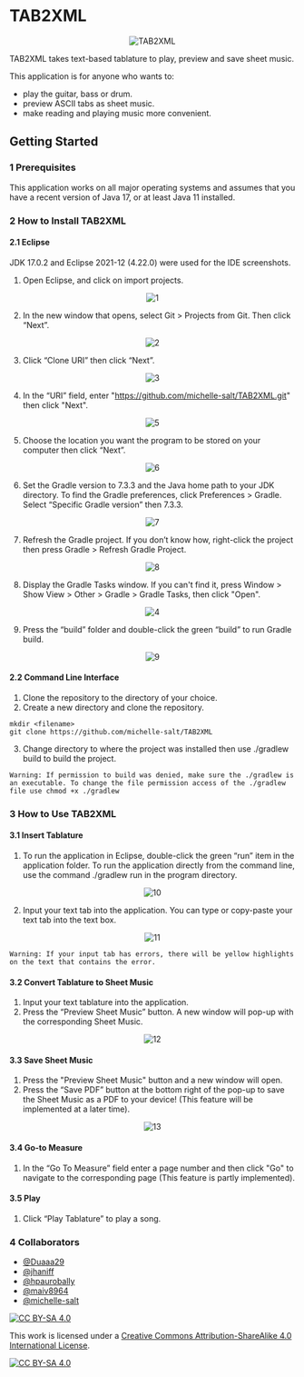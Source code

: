 # TAB2XML

<p align="center"><img src="https://github.com/michelle-salt/TAB2XML/blob/master/src/main/resources/image_assets/loading_page_background.jpg" alt="TAB2XML"></p>

TAB2XML takes text-based tablature to play, preview and save sheet music.

This application is for anyone who wants to:
- play the guitar, bass or drum.
- preview ASCII tabs as sheet music.
- make reading and playing music more convenient.

## Getting Started

### 1 Prerequisites
This application works on all major operating systems and assumes that you have a recent version of Java 17, or at least Java 11 installed.

### 2 How to Install TAB2XML

#### 2.1 Eclipse
JDK 17.0.2 and Eclipse 2021-12 (4.22.0) were used for the IDE screenshots.

1. Open Eclipse, and click on import projects.
<p align="center"><img src="https://github.com/michelle-salt/TAB2XML/blob/mohammad/src/main/resources/image_assets/Screen%20Shot%202022-03-06%20at%2010.07.02%20AM.png" alt="1"></p>

2. In the new window that opens, select Git > Projects from Git. Then click “Next”.
<p align="center"><img src="https://github.com/michelle-salt/TAB2XML/blob/mohammad/src/main/resources/image_assets/Screen%20Shot%202022-03-06%20at%2010.07.20%20AM.png" alt="2"></p>

3. Click “Clone URI” then click “Next”.
<p align="center"><img src="https://github.com/michelle-salt/TAB2XML/blob/mohammad/src/main/resources/image_assets/Screen%20Shot%202022-03-06%20at%2010.07.39%20AM.png" alt="3"></p>

4. In the “URI” field, enter "https://github.com/michelle-salt/TAB2XML.git" then click "Next".
<p align="center"><img src="https://github.com/michelle-salt/TAB2XML/blob/mohammad/src/main/resources/image_assets/Screen%20Shot%202022-03-06%20at%2010.07.49%20AM.png" alt="5"></p>

5. Choose the location you want the program to be stored on your computer then click “Next”.
<p align="center"><img src="https://github.com/michelle-salt/TAB2XML/blob/mohammad/src/main/resources/image_assets/Screen%20Shot%202022-03-06%20at%2010.07.59%20AM.png" alt="6"></p>

6. Set the Gradle version to 7.3.3 and the Java home path to your JDK directory. To find the Gradle preferences, click Preferences > Gradle. Select “Specific Gradle version” then 7.3.3.
<p align="center"><img src="https://github.com/michelle-salt/TAB2XML/blob/mohammad/src/main/resources/image_assets/Screen%20Shot%202022-03-06%20at%2010.08.15%20AM.png" alt="7"></p>

7. Refresh the Gradle project. If you don’t know how, right-click the project then press Gradle > Refresh Gradle Project.
<p align="center"><img src="https://github.com/michelle-salt/TAB2XML/blob/mohammad/src/main/resources/image_assets/Screen%20Shot%202022-03-06%20at%2010.08.26%20AM.png" alt="8"></p>

8. Display the Gradle Tasks window. If you can't find it, press Window > Show View > Other > Gradle > Gradle Tasks, then click "Open".
<p align="center"><img src="https://github.com/michelle-salt/TAB2XML/blob/mohammad/src/main/resources/image_assets/Screen%20Shot%202022-03-06%20at%2010.08.40%20AM.png" alt="4"></p>

9. Press the “build” folder and double-click the green “build” to run Gradle build.
<p align="center"><img src="https://github.com/michelle-salt/TAB2XML/blob/mohammad/src/main/resources/image_assets/Screen%20Shot%202022-03-06%20at%2010.08.54%20AM.png" alt="9"></p>


#### 2.2 Command Line Interface

1. Clone the repository to the directory of your choice. 
2. Create a new directory and clone the repository.
```
mkdir <filename>
git clone https://github.com/michelle-salt/TAB2XML
```
3. Change directory to where the project was installed then use ./gradlew build to build the project.

```
Warning: If permission to build was denied, make sure the ./gradlew is an executable. To change the file permission access of the ./gradlew file use chmod +x ./gradlew	
```

### 3 How to Use TAB2XML
  
#### 3.1 Insert Tablature

1. To run the application in Eclipse, double-click the green “run” item in the application folder. To run the application directly from the command line, use the command ./gradlew run in the program directory.
<p align="center"><img src="https://github.com/michelle-salt/TAB2XML/blob/mohammad/src/main/resources/image_assets/Screen%20Shot%202022-03-06%20at%2010.30.10%20AM.png" alt="10"></p>

2. Input your text tab into the application. You can type or copy-paste your text tab into the text box.
<p align="center"><img src="https://github.com/michelle-salt/TAB2XML/blob/mohammad/src/main/resources/image_assets/Screen%20Shot%202022-03-06%20at%2010.30.34%20AM.png" alt="11"></p>

```
Warning: If your input tab has errors, there will be yellow highlights on the text that contains the error.
```

#### 3.2 Convert Tablature to Sheet Music

1. Input your text tablature into the application.
2. Press the “Preview Sheet Music” button. A new window will pop-up with the corresponding Sheet Music.
<p align="center"><img src="https://github.com/michelle-salt/TAB2XML/blob/mohammad/src/main/resources/image_assets/Screen%20Shot%202022-03-06%20at%2010.52.25%20AM.png" alt="12"></p>

#### 3.3 Save Sheet Music

1. Press the "Preview Sheet Music" button and a new window will open.
2. Press the “Save PDF” button at the bottom right of the pop-up to save the Sheet Music as a PDF to your device! (This feature will be implemented at a later time).
<p align="center"><img src="https://github.com/michelle-salt/TAB2XML/blob/mohammad/src/main/resources/image_assets/Screen%20Shot%202022-03-06%20at%2010.54.53%20AM.png" alt="13"></p>
  
#### 3.4 Go-to Measure

1. In the “Go To Measure” field enter a page number and then click "Go" to navigate to the corresponding page (This feature is partly implemented).

#### 3.5 Play

1. Click “Play Tablature” to play a song.

### 4 Collaborators

- [@Duaaa29](https://github.com/Duaaa29)
- [@jhaniff](https://github.com/jhaniff)
- [@hpaurobally](https://github.com/hpaurobally)
- [@maiv8964](https://github.com/maiv8964)
- [@michelle-salt](https://github.com/michelle-salt)

[![CC BY-SA 4.0][cc-by-sa-shield]][cc-by-sa]

This work is licensed under a
[Creative Commons Attribution-ShareAlike 4.0 International License][cc-by-sa].

[![CC BY-SA 4.0][cc-by-sa-image]][cc-by-sa]

[cc-by-sa]: http://creativecommons.org/licenses/by-sa/4.0/
[cc-by-sa-image]: https://licensebuttons.net/l/by-sa/4.0/88x31.png
[cc-by-sa-shield]: https://img.shields.io/badge/License-CC%20BY--SA%204.0-lightgrey.svg
